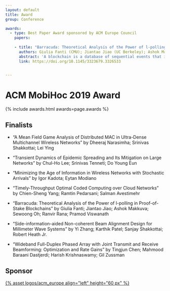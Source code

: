 ```yaml
---
layout: default
title: Award
group: Conference

awards:
  - type: Best Paper Award sponsored by ACM Europe Council
    papers:
    
    - title: "Barracuda: Theoretical Analysis of the Power of l-polling in Proof-of-Stake Blockchains"
      authors: Giulia Fanti (CMU); Jiantao Jiao (UC Berkeley); Ashok Makkuva, Sewoong Oh, Ranvir Rana, Pramod Viswanath (UIUC)
      abstract: 'A blockchain is a database of sequential events that is maintained by a distributed group of nodes. A key consensus problem in blockchains is that of determining the next block (data element) in the sequence. Many blockchains address this by electing a new node to propose each new block. The new block is (typically) appended to the tip of the proposer’s local blockchain, and subsequently broadcast to the rest of the network. Without network delay (or adversarial behavior), this procedure would give a perfect chain, since each proposer would have the same view of the blockchain. A major challenge in practice is forking. Due to network delays, a proposer may not yet have the most recent block, and may therefore create a side chain that branches from the middle of the main chain. Forking reduces throughput, since only one a single main chain can survive, and all other blocks are discarded. We propose a new P2P protocol for blockchains called Barracuda, in which each proposer, prior to proposing a block, polls l other nodes for their local blocktree information. Under a canonical stochastic network model, we prove that this lightweight primitive strongly ameliorates the informational imbalance: the resulting throughput is as if the entire network were a factor of l faster. We provide guidelines on how to implement Barracuda in practice, with a specific emphasis on proof-of-stake blockchains, guaranteeing robustness against several real-world factors.<br/>'
      link: https://doi.org/10.1145/3323679.3326533


---
```


# ACM MobiHoc 2019 Award


{% include awards.html awards=page.awards %}

## Finalists

- “A Mean Field Game Analysis of Distributed MAC in Ultra-Dense Multichannel Wireless Networks” by Dheeraj Narasimha; Srinivas Shakkottai; Lei Ying

- “Transient Dynamics of Epidemic Spreading and Its Mitigation on Large Networks” by Chul-Ho Lee; Srinivas Tenneti; Do Young Eun

- “Minimizing the Age of Information in Wireless Networks with Stochastic Arrivals” by Igor Kadota; Eytan Modiano

- “Timely-Throughput Optimal Coded Computing over Cloud Networks” by Chien-Sheng Yang; Ramtin Pedarsani; Salman Avestimehr

- “Barracuda: Theoretical Analysis of the Power of l-polling in Proof-of-Stake Blockchains” by Giulia Fanti; Jiantao Jiao; Ashok Makkuva; Sewoong Oh; Ranvir Rana; Pramod Viswanath

- “Side-information-aided Non-coherent Beam Alignment Design for Millimeter Wave Systems” by Yi Zhang; Karthik Patel; Sanjay Shakkottai; Robert Heath Jr.

- “Wideband Full-Duplex Phased Array with Joint Transmit and Receive Beamforming: Optimization and Rate Gains” by Tingjun Chen; Mahmood Baraani Dastjerdi; Harish Krishnaswamy; Gil Zussman

## Sponsor

  <div class="sponsor">
      <a href="https://europe.acm.org">{% asset logos/acm_europe align="left" height="60 px" %}</a>
  </div>

